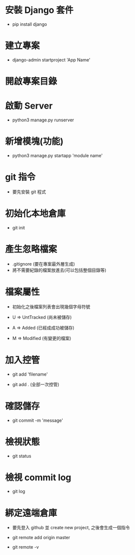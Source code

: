 # 安裝 Django 套件

- pip install django

# 建立專案

- django-admin startproject 'App Name'

# 開啟專案目錄

# 啟動 Server

- python3 manage.py runserver

# 新增模塊(功能)

- python3 manage.py startapp 'module name'

# git 指令

- 要先安裝 git 程式

# 初始化本地倉庫

- git init

# 產生忽略檔案

- .gitignore (要在專案最外層生成)
- 將不需要紀錄的檔案放進去(可以包括整個目錄等)

# 檔案屬性

- 初始化之後檔案列表會出現幾個字母符號

- U => UntTracked (尚未被儲存)
- A => Added (已經成成功被儲存)
- M => Modified (有變更的檔案)

# 加入控管

- git add 'filename'

- git add . (全部一次控管)

# 確認儲存

- git commit -m 'message'

# 檢視狀態

- git status

# 檢視 commit log

- git log

# 綁定遠端倉庫

- 要先登入 github 並 create new project, 之後會生成一個指令

- git remote add origin master

- git remote -v
